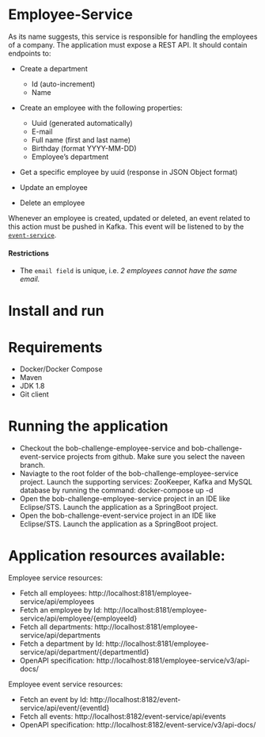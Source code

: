 # Employee-Service

As its name suggests, this service is responsible for handling the employees of a company. The application must expose a REST API. It should contain endpoints to:
  - Create a department
    - Id (auto-increment)
    - Name
    
 - Create an employee with the following properties:
   - Uuid (generated automatically)
   - E-mail
   - Full name (first and last name)
   - Birthday (format YYYY-MM-DD)
   - Employee’s department
   
  - Get a specific employee by uuid (response in JSON Object format)
  - Update an employee
  - Delete an employee

Whenever an employee is created, updated or deleted, an event related to this action must be pushed in Kafka. This event will be listened to by the [`event-service`](https://github.com/takeaway/bob-challenge-event-service/).

#### Restrictions

 - The `email field` is unique, i.e. _2 employees cannot have the same email._

# Install and run

# Requirements
  - Docker/Docker Compose
  - Maven
  - JDK 1.8
  - Git client
	
# Running the application
  - Checkout the bob-challenge-employee-service and bob-challenge-event-service projects from github. Make sure you select the naveen branch.
  - Naviagte to the root folder of the bob-challenge-employee-service project. Launch the supporting services: ZooKeeper, Kafka and MySQL database by running the command:
	docker-compose up -d
  - Open the bob-challenge-employee-service project in an IDE like Eclipse/STS. Launch the application as a SpringBoot project.
  - Open the bob-challenge-event-service project in an IDE like Eclipse/STS. Launch the application as a SpringBoot project.

# Application resources available:
Employee service resources:
  - Fetch all employees: http://localhost:8181/employee-service/api/employees
  - Fetch an employee by Id: http://localhost:8181/employee-service/api/employee/{employeeId}
  - Fetch all departments: http://localhost:8181/employee-service/api/departments
  - Fetch a department by Id: http://localhost:8181/employee-service/api/department/{departmentId}  
  - OpenAPI specification: http://localhost:8181/employee-service/v3/api-docs/

Employee event service resources:
  - Fetch an event by Id: http://localhost:8182/event-service/api/event/{eventId}
  - Fetch all events: http://localhost:8182/event-service/api/events
  - OpenAPI specification: http://localhost:8182/event-service/v3/api-docs/
	
